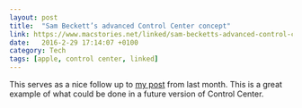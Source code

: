 ```yaml
---
layout: post
title:  "Sam Beckett’s advanced Control Center concept"
link: https://www.macstories.net/linked/sam-becketts-advanced-control-center-concept/ 
date:   2016-2-29 17:14:07 +0100
category: Tech
tags: [apple, control center, linked]
---
```


This serves as a nice follow up to [my post][ctrlcentr] from last month. This is a great example of what could be done in a future version of Control Center.

[ctrlcentr]:http://www.colm.io/2016/1/28/the-case-against-control-center